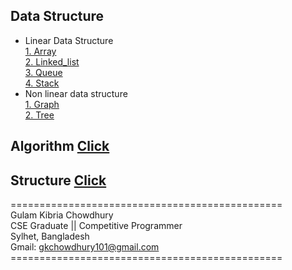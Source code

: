 ## Data Structure</br>

* Linear Data Structure</br>
      [1. Array](https://github.com/GK-CPP/Data-Structure-And-Algorithm/tree/master/Data_Structures/linear%20data%20structure/array)</br>
      [2. Linked_list](https://github.com/GK-CPP/Data-Structure-And-Algorithm/tree/master/Data_Structures/linear%20data%20structure/linked_list)</br>
      [3. Queue](https://github.com/GK-CPP/Data-Structure-And-Algorithm/tree/master/Data_Structures/linear%20data%20structure/queue)</br>
      [4. Stack](https://github.com/GK-CPP/Data-Structure-And-Algorithm/tree/master/Data_Structures/linear%20data%20structure/stack)</br>
* Non linear data structure</br>
      [1. Graph](https://github.com/GK-CPP/Data-Structure-And-Algorithm/tree/master/Data_Structures/non%20linear%20data%20structure/graph)</br>
      [2. Tree](https://github.com/GK-CPP/Data-Structure-And-Algorithm/tree/master/Data_Structures/non%20linear%20data%20structure/tree)</br>
      
## Algorithm [Click](https://github.com/GK-CPP/Data-Structure-And-Algorithm/tree/master/Algorithm)</br>
      
## Structure [Click](https://github.com/GK-CPP/Data-Structure-And-Algorithm/tree/master/Structure)</br>

=============================================== <br> 
Gulam Kibria Chowdhury <br>
CSE Graduate || Competitive Programmer <br>
Sylhet, Bangladesh <br>
Gmail: gkchowdhury101@gmail.com <br>
=============================================== <br>
